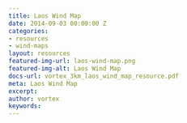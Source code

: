 ```yaml
---
title: Laos Wind Map
date: 2014-09-03 00:00:00 Z
categories:
- resources
- wind-maps
layout: resources
featured-img-url: laos-wind-map.png
featured-img-alt: Laos Wind Map
docs-url: vortex_3km_laos_wind_map_resource.pdf
meta: Laos Wind Map
excerpt: 
author: vortex
keywords: 
---
```


